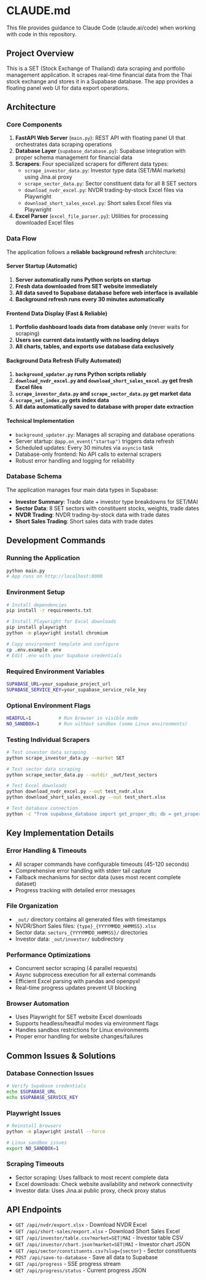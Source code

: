 # CLAUDE.md

This file provides guidance to Claude Code (claude.ai/code) when working with code in this repository.

## Project Overview

This is a SET (Stock Exchange of Thailand) data scraping and portfolio management application. It scrapes real-time financial data from the Thai stock exchange and stores it in a Supabase database. The app provides a floating panel web UI for data export operations.

## Architecture

### Core Components

1. **FastAPI Web Server** (`main.py`): REST API with floating panel UI that orchestrates data scraping operations
2. **Database Layer** (`supabase_database.py`): Supabase integration with proper schema management for financial data
3. **Scrapers**: Four specialized scrapers for different data types:
   - `scrape_investor_data.py`: Investor type data (SET/MAI markets) using Jina.ai proxy
   - `scrape_sector_data.py`: Sector constituent data for all 8 SET sectors
   - `download_nvdr_excel.py`: NVDR trading-by-stock Excel files via Playwright
   - `download_short_sales_excel.py`: Short sales Excel files via Playwright
4. **Excel Parser** (`excel_file_parser.py`): Utilities for processing downloaded Excel files

### Data Flow

The application follows a **reliable background refresh** architecture:

#### Server Startup (Automatic)
1. **Server automatically runs Python scripts on startup**
2. **Fresh data downloaded from SET website immediately**
3. **All data saved to Supabase database before web interface is available**
4. **Background refresh runs every 30 minutes automatically**

#### Frontend Data Display (Fast & Reliable)
1. **Portfolio dashboard loads data from database only** (never waits for scraping)
2. **Users see current data instantly with no loading delays**
3. **All charts, tables, and exports use database data exclusively**

#### Background Data Refresh (Fully Automated)
1. **`background_updater.py` runs Python scripts reliably**
2. **`download_nvdr_excel.py` and `download_short_sales_excel.py` get fresh Excel files**
3. **`scrape_investor_data.py` and `scrape_sector_data.py` get market data**
4. **`scrape_set_index.py` gets index data**
5. **All data automatically saved to database with proper date extraction**

#### Technical Implementation
- `background_updater.py`: Manages all scraping and database operations
- Server startup: `@app.on_event("startup")` triggers data refresh
- Scheduled updates: Every 30 minutes via `asyncio` task
- Database-only frontend: No API calls to external scrapers
- Robust error handling and logging for reliability

### Database Schema

The application manages four main data types in Supabase:
- **Investor Summary**: Trade date + investor type breakdowns for SET/MAI
- **Sector Data**: 8 SET sectors with constituent stocks, weights, trade dates
- **NVDR Trading**: NVDR trading-by-stock data with trade dates
- **Short Sales Trading**: Short sales data with trade dates

## Development Commands

### Running the Application
```bash
python main.py
# App runs on http://localhost:8000
```

### Environment Setup
```bash
# Install dependencies
pip install -r requirements.txt

# Install Playwright for Excel downloads
pip install playwright
python -m playwright install chromium

# Copy environment template and configure
cp .env.example .env
# Edit .env with your Supabase credentials
```

### Required Environment Variables
```bash
SUPABASE_URL=your_supabase_project_url
SUPABASE_SERVICE_KEY=your_supabase_service_role_key
```

### Optional Environment Flags
```bash
HEADFUL=1          # Run browser in visible mode
NO_SANDBOX=1       # Run without sandbox (some Linux environments)
```

### Testing Individual Scrapers
```bash
# Test investor data scraping
python scrape_investor_data.py --market SET

# Test sector data scraping
python scrape_sector_data.py --outdir _out/test_sectors

# Test Excel downloads
python download_nvdr_excel.py --out test_nvdr.xlsx
python download_short_sales_excel.py --out test_short.xlsx

# Test database connection
python -c "from supabase_database import get_proper_db; db = get_proper_db(); print('Connected!')"
```

## Key Implementation Details

### Error Handling & Timeouts
- All scraper commands have configurable timeouts (45-120 seconds)
- Comprehensive error handling with stderr tail capture
- Fallback mechanisms for sector data (uses most recent complete dataset)
- Progress tracking with detailed error messages

### File Organization
- `_out/` directory contains all generated files with timestamps
- NVDR/Short Sales files: `{type}_{YYYYMMDD_HHMMSS}.xlsx`
- Sector data: `sectors_{YYYYMMDD_HHMMSS}/` directories
- Investor data: `_out/investor/` subdirectory

### Performance Optimizations
- Concurrent sector scraping (4 parallel requests)
- Async subprocess execution for all external commands
- Efficient Excel parsing with pandas and openpyxl
- Real-time progress updates prevent UI blocking

### Browser Automation
- Uses Playwright for SET website Excel downloads
- Supports headless/headful modes via environment flags
- Handles sandbox restrictions for Linux environments
- Proper error handling for website changes/failures

## Common Issues & Solutions

### Database Connection Issues
```bash
# Verify Supabase credentials
echo $SUPABASE_URL
echo $SUPABASE_SERVICE_KEY
```

### Playwright Issues
```bash
# Reinstall browsers
python -m playwright install --force

# Linux sandbox issues
export NO_SANDBOX=1
```

### Scraping Timeouts
- Sector scraping: Uses fallback to most recent complete data
- Excel downloads: Check website availability and network connectivity
- Investor data: Uses Jina.ai public proxy, check proxy status

## API Endpoints

- `GET /api/nvdr/export.xlsx` - Download NVDR Excel
- `GET /api/short-sales/export.xlsx` - Download Short Sales Excel  
- `GET /api/investor/table.csv?market=SET|MAI` - Investor table CSV
- `GET /api/investor/chart.json?market=SET|MAI` - Investor chart JSON
- `GET /api/sector/constituents.csv?slug={sector}` - Sector constituents
- `POST /api/save-to-database` - Save all data to Supabase
- `GET /api/progress` - SSE progress stream
- `GET /api/progress/status` - Current progress JSON